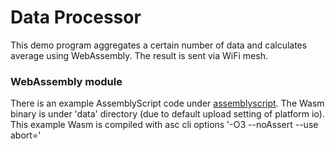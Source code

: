 # Data Processor
This demo program aggregates a certain number of data and calculates average using WebAssembly. The result is sent via WiFi mesh. 

### WebAssembly module
There is an example AssemblyScript code under [assemblyscript](https://github.com/internet-of-production/WasmMeshDemo/tree/main/assemblyscript). 
The Wasm binary is under 'data' directory (due to default upload setting of platform io). This example Wasm is compiled with asc cli options '-O3 --noAssert --use abort='
